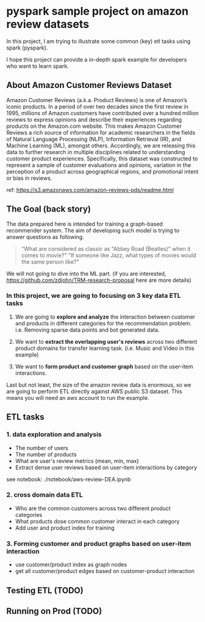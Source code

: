 # pyspark sample project on amazon review datasets

In this project, I am trying to illustrate some common (key) etl tasks using spark (pyspark).

I hope this project can provide a in-depth spark example for developers who want to learn spark.

## About Amazon Customer Reviews Dataset

Amazon Customer Reviews (a.k.a. Product Reviews) is one of Amazon’s iconic products. In a period of over two decades since the first review in 1995, millions of Amazon customers have contributed over a hundred million reviews to express opinions and describe their experiences regarding products on the Amazon.com website. This makes Amazon Customer Reviews a rich source of information for academic researchers in the fields of Natural Language Processing (NLP), Information Retrieval (IR), and Machine Learning (ML), amongst others. Accordingly, we are releasing this data to further research in multiple disciplines related to understanding customer product experiences. Specifically, this dataset was constructed to represent a sample of customer evaluations and opinions, variation in the perception of a product across geographical regions, and promotional intent or bias in reviews.

ref: https://s3.amazonaws.com/amazon-reviews-pds/readme.html

## The Goal (back story)

The data prepared here is intended for training a graph-based recommender system. The aim of developing such model is trying to answer questions as following.

> "What are considered as classic as "Abbey Road (Beatles)" when it comes to movie?"
> "If someone like Jazz, what types of movies would the same person like?"

We will not going to dive into the ML part. (if you are interested, https://github.com/zdjohn/TRM-research-proposal here are more details)

### In this project, we are going to focusing on 3 key data ETL tasks

1. We are going to **explore and analyze** the interaction between customer and products in different categories for the recommendation problem. i.e. Removing sparse data points and bot generated data.

2. We want to **extract the overlapping user's reviews** across two different product domains for transfer learning task. (i.e. Music and Video in this example)

3. We want to **form product and customer graph** based on the user-item interactions.

Last but not least, the size of the amazon review data is enormous, so we are going to perform ETL directly against AWS public S3 dataset. This means you will need an aws account to run the example.

## ETL tasks

### 1. data exploration and analysis

- The number of users
- The number of products
- What are user's review metrics (mean, min, max)
- Extract dense user reviews based on user-item interactions by category

see notebook: ./notebook/aws-review-DEA.ipynb

### 2. cross domain data ETL

- Who are the common customers across two different product categories
- What products dose common customer interact in each category
- Add user and product index for training

### 3. Forming customer and product graphs based on user-item interaction

- use customer/product index as graph nodes
- get all customer/product edges based on customer-product interaction

## Testing ETL (TODO)

## Running on Prod (TODO)
